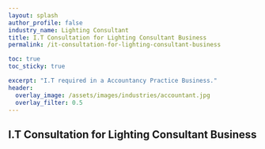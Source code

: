 ```yaml
---
layout: splash 
author_profile: false 
industry_name: Lighting Consultant
title: I.T Consultation for Lighting Consultant Business
permalink: /it-consultation-for-lighting-consultant-business

toc: true
toc_sticky: true

excerpt: "I.T required in a Accountancy Practice Business."
header:
  overlay_image: /assets/images/industries/accountant.jpg
  overlay_filter: 0.5 
---
```


## I.T Consultation for Lighting Consultant Business
